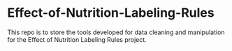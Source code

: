 # Effect-of-Nutrition-Labeling-Rules
This repo is to store the tools developed for data cleaning and manipulation for the Effect of Nutrition Labeling Rules project. 
